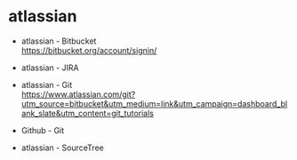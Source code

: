 # atlassian

- atlassian - Bitbucket     
 https://bitbucket.org/account/signin/  

- atlassian - JIRA   
- atlassian - Git    
https://www.atlassian.com/git?utm_source=bitbucket&utm_medium=link&utm_campaign=dashboard_blank_slate&utm_content=git_tutorials
- Github - Git
- atlassian - SourceTree